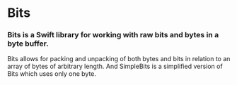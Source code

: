 # Bits

### Bits is a Swift library for working with raw bits and bytes in a byte buffer.

Bits allows for packing and unpacking of both bytes and bits in relation to an array of bytes of arbitrary length. And SimpleBits is a simplified version of Bits which uses only one byte.
